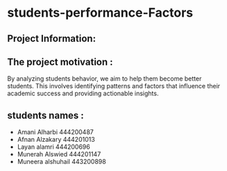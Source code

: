 # students-performance-Factors
##   Project Information:

##  The project motivation :
 By analyzing students behavior, we aim to help them become better students. This involves identifying patterns
and factors that influence their academic success and providing actionable insights.

##   students names :
- Amani Alharbi 444200487
- Afnan Alzakary 444201013
- Layan alamri 444200696
- Munerah Alswied 444201147
- Muneera alshuhail 443200898
